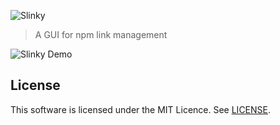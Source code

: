 ![Slinky](https://github.com/rodleviton/slinky/blob/master/images/Slinky.png)

> A GUI for npm link management

![Slinky Demo](https://github.com/rodleviton/slinky/blob/master/images/slinky-demo%40x2.gif)


## License

This software is licensed under the MIT Licence. See [LICENSE](https://github.com/rodleviton/slinky/blob/master/LICENSE.md).
